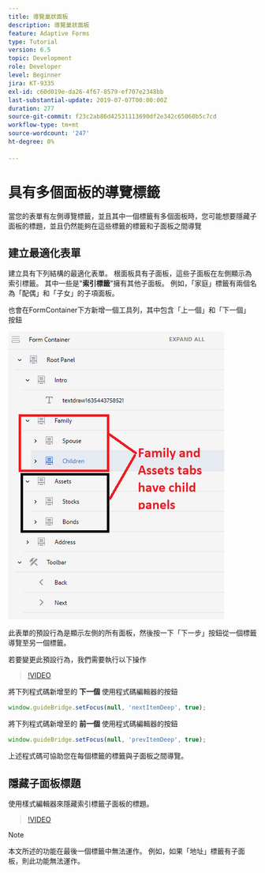 ```yaml
---
title: 導覽巢狀面板
description: 導覽巢狀面板
feature: Adaptive Forms
type: Tutorial
version: 6.5
topic: Development
role: Developer
level: Beginner
jira: KT-9335
exl-id: c60d019e-da26-4f67-8579-ef707e2348bb
last-substantial-update: 2019-07-07T00:00:00Z
duration: 277
source-git-commit: f23c2ab86d42531113690df2e342c65060b5c7cd
workflow-type: tm+mt
source-wordcount: '247'
ht-degree: 0%

---
```


# 具有多個面板的導覽標籤

當您的表單有左側導覽標籤，並且其中一個標籤有多個面板時，您可能想要隱藏子面板的標題，並且仍然能夠在這些標籤的標籤和子面板之間導覽

## 建立最適化表單

建立具有下列結構的最適化表單。 根面板具有子面板，這些子面板在左側顯示為索引標籤。 其中一些是&quot;**索引標籤**&quot;擁有其他子面板。 例如，「家庭」標籤有兩個名為「配偶」和「子女」的子項面板。

也會在FormContainer下方新增一個工具列，其中包含「上一個」和「下一個」按鈕

![工具列間距](assets/multiple-panels.png)



此表單的預設行為是顯示左側的所有面板，然後按一下「下一步」按鈕從一個標籤導覽至另一個標籤。

若要變更此預設行為，我們需要執行以下操作

>[!VIDEO](https://video.tv.adobe.com/v/338369?quality=12&learn=on)


將下列程式碼新增至的 **下一個** 使用程式碼編輯器的按鈕

```javascript
window.guideBridge.setFocus(null, 'nextItemDeep', true);
```

將下列程式碼新增至的 **前一個** 使用程式碼編輯器的按鈕

```javascript
window.guideBridge.setFocus(null, 'prevItemDeep', true);
```

上述程式碼可協助您在每個標籤的標籤與子面板之間導覽。

## 隱藏子面板標題

使用樣式編輯器來隱藏索引標籤子面板的標題。

>[!VIDEO](https://video.tv.adobe.com/v/338370?quality=12&learn=on)

>[!NOTE]
>
>本文所述的功能在最後一個標籤中無法運作。 例如，如果「地址」標籤有子面板，則此功能無法運作。

